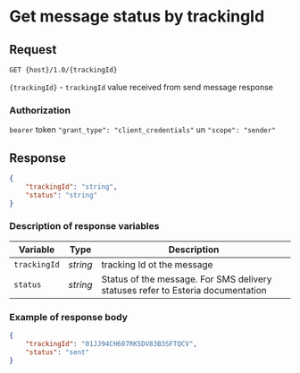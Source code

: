 # Get message status by trackingId

## Request

```bash
GET {host}/1.0/{trackingId}
```

`{trackingId}` - `trackingId` value received from send message response

### Authorization

`bearer` token `"grant_type": "client_credentials"` un  `"scope": "sender"`

## Response

```json
{
    "trackingId": "string",
    "status": "string"
}
```

### Description of response variables

| Variable | Type | Description
|-|-|-
| `trackingId` | *string* | tracking Id ot the message
| `status` | *string* | Status of the message. For SMS delivery statuses refer to Esteria documentation

### Example of response body

```json
{
    "trackingId": "01JJ94CH607RK5DV83B3SFTQCV",
    "status": "sent"
}
```
